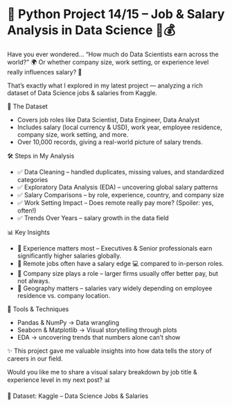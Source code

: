 # 🚀 Python Project 14/15 – Job & Salary Analysis in Data Science 💼💰

Have you ever wondered… “How much do Data Scientists earn across the world?” 🌍
Or whether company size, work setting, or experience level really influences salary? 🤔

That’s exactly what I explored in my latest project — analyzing a rich dataset of Data Science jobs & salaries from Kaggle.

🔎 The Dataset

* Covers job roles like Data Scientist, Data Engineer, Data Analyst
* Includes salary (local currency & USD), work year, employee residence, company size, work setting, and more.
* Over 10,000 records, giving a real-world picture of salary trends.

🛠 Steps in My Analysis

* ✅ Data Cleaning – handled duplicates, missing values, and standardized categories
* ✅ Exploratory Data Analysis (EDA) – uncovering global salary patterns
* ✅ Salary Comparisons – by role, experience, country, and company size
* ✅ Work Setting Impact – Does remote really pay more? (Spoiler: yes, often!)
* ✅ Trends Over Years – salary growth in the data field

📊 Key Insights

* 📌 Experience matters most – Executives & Senior professionals earn significantly higher salaries globally.
* 📌 Remote jobs often have a salary edge 💻 compared to in-person roles.
* 📌 Company size plays a role – larger firms usually offer better pay, but not always.
* 📌 Geography matters – salaries vary widely depending on employee residence vs. company location.

🧩 Tools & Techniques

* Pandas & NumPy → Data wrangling
* Seaborn & Matplotlib → Visual storytelling through plots
* EDA → uncovering trends that numbers alone can’t show

✨ This project gave me valuable insights into how data tells the story of careers in our field.

Would you like me to share a visual salary breakdown by job title & experience level in my next post? 📊

🔗 Dataset: Kaggle – Data Science Jobs & Salaries
